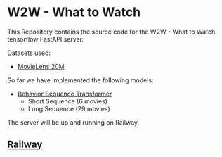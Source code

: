 # W2W - What to Watch

This Repository contains the source code for the W2W - What to Watch tensorflow FastAPI server.

Datasets used:

- [MovieLens 20M](https://grouplens.org/datasets/movielens/20m/)

So far we have implemented the following models:

- [Behavior Sequence Transformer](https://arxiv.org/abs/1905.06874)
  - Short Sequence (6 movies)
  - Long Sequence (29 movies)

The server will be up and running on Railway.

## [Railway](https://railway.app/)
